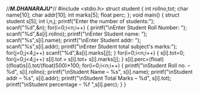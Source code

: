 //*************M.DHANARAJU**************//
#include <stdio.h>
struct student
{
int rollno,tot;
char name[10];
char addr[10];
int marks[5];
float perc;
};
void main()
{
struct student s[5];
int i,n,j;
printf("Enter the number of students:");
scanf("%d",&n);
for(i=0;i<n;i++)
{
printf("\nEnter Student Roll Number: ");
scanf("%d",&s[i].rollno);
printf("\nEnter Student name: ");
scanf("%s",s[i].name);
printf("\nEnter Student addr: ");
scanf("%s",s[i].addr);
printf("\nEnter Student total subject's marks:");
for(j=0;j<4;j++)
scanf("%d",&s[i].marks[j]);
}
for(i=0;i<n;i++)
{
s[i].tot=0;
for(j=0;j<4;j++)
s[i].tot = s[i].tot+ s[i].marks[j];
}
  s[i].perc=(float)((float)s[i].tot/(float)500)*100;
for(i=0;i<n;i++)
{
printf("\nStudent Roll no. – %d", s[i].rollno);
printf("\nStudent Name – %s", s[i].name);
printf("\nStudent addr – %s", s[i].addr);
printf("\nStudent Total Marks – %d", s[i].tot);
printf("\nStudent  percentage  – %f ",s[i].perc);
}
}
